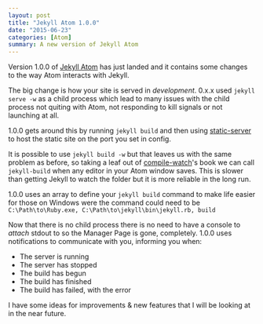 ```yaml
---
layout: post
title: "Jekyll Atom 1.0.0"
date: "2015-06-23"
categories: [Atom]
summary: A new version of Jekyll Atom
---
```


Version 1.0.0 of [Jekyll Atom] has just landed and it contains some changes to the way Atom interacts with Jekyll.

The big change is how your site is served in _development_. 0.x.x used `jekyll serve -w` as a child process which lead to many issues with the child process not quiting with Atom, not responding to kill signals or not launching at all.

1.0.0 gets around this by running `jekyll build` and then using [static-server](https://www.npmjs.com/package/static-server) to host the static site on the port you set in config.

It is possible to use `jekyll build -w` but that leaves us with the same problem as before, so taking a leaf out of [compile-watch]'s book we can call `jekyll-build` when any editor in your Atom window saves. This is slower than getting Jekyll to watch the folder but it is more reliable in the long run.

1.0.0 uses an array to define your `jekyll build` command to make life easier for those on Windows were the command could need to be `C:\Path\to\Ruby.exe, C:\Path\to\jekyll\bin\jekyll.rb, build`

Now that there is no child process there is no need to have a console to _attach_ stdout to so the Manager Page is gone, completely. 1.0.0 uses notifications to communicate with you, informing you when:

  - The server is running
  - The server has stopped
  - The build has begun
  - The build has finished
  - The build has failed, with the error

I have some ideas for improvements & new features that I will be looking at in the near future.

[compile-watch]: https://github.com/Arcath/compile-watch
[Jekyll Atom]: https://github.com/Arcath/jekyll-atom

